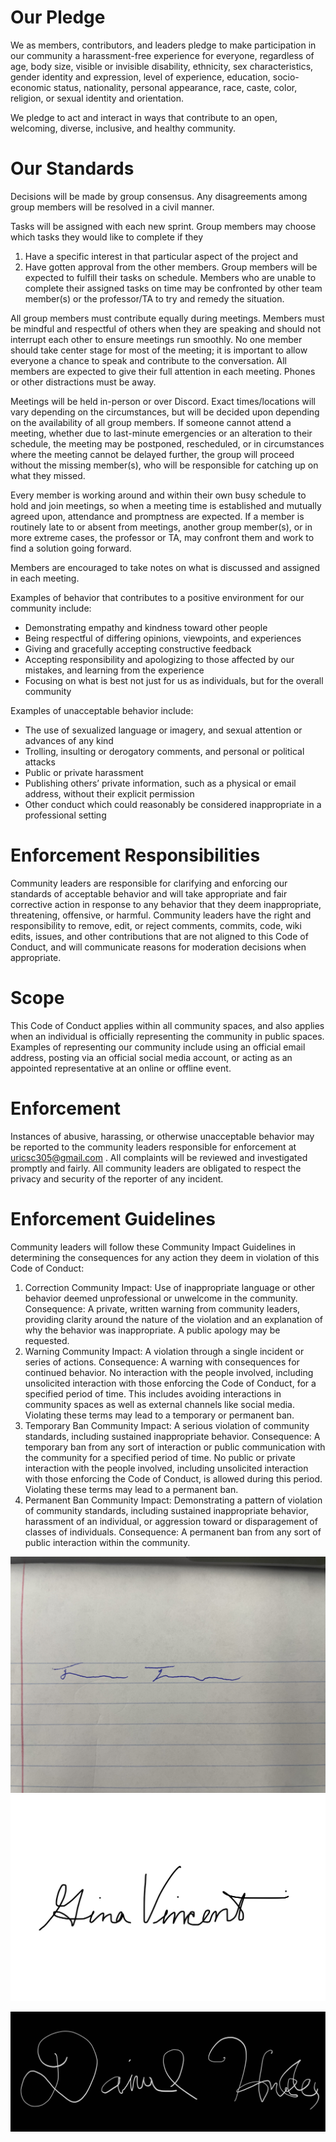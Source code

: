 # Our Pledge
We as members, contributors, and leaders pledge to make participation in our community a harassment-free experience for everyone, 
regardless of age, body size, visible or invisible disability, ethnicity, sex characteristics, gender identity and expression, level of experience, 
education, socio-economic status, nationality, personal appearance, race, caste, color, religion, or sexual identity and orientation.

We pledge to act and interact in ways that contribute to an open, welcoming, diverse, inclusive, and healthy community.

# Our Standards
Decisions will be made by group consensus. Any disagreements among group members will be resolved in a civil manner.

Tasks will be assigned with each new sprint. Group members may choose which tasks they would like to complete if they 
1) Have a specific interest in that particular aspect of the project and
2) Have gotten approval from the other members. Group members will be expected to fulfill their tasks on schedule.
   Members who are unable to complete their assigned tasks on time may be confronted by other team member(s) or the professor/TA to try and remedy the situation.

All group members must contribute equally during meetings. Members must be mindful and respectful of others when they are speaking and should not interrupt each other to ensure meetings run smoothly. 
No one member should take center stage for most of the meeting; it is important to allow everyone a chance to speak and contribute to the conversation. 
All members are expected to give their full attention in each meeting. Phones or other distractions must be away.

Meetings will be held in-person or over Discord. Exact times/locations will vary depending on the circumstances, but will be decided upon depending on the availability of all group members. 
If someone cannot attend a meeting, whether due to last-minute emergencies or an alteration to their schedule, the meeting may be postponed, rescheduled, or in circumstances where the meeting cannot be delayed further, 
the group will proceed without the missing member(s), who will be responsible for catching up on what they missed.

Every member is working around and within their own busy schedule to hold and join meetings, so when a meeting time is established and mutually agreed upon, attendance and promptness are expected. 
If a member is routinely late to or absent from meetings, another group member(s), or in more extreme cases, the professor or TA, may confront them and work to find a solution going forward. 

Members are encouraged to take notes on what is discussed and assigned in each meeting. 

Examples of behavior that contributes to a positive environment for our community include:
- Demonstrating empathy and kindness toward other people
- Being respectful of differing opinions, viewpoints, and experiences
- Giving and gracefully accepting constructive feedback
- Accepting responsibility and apologizing to those affected by our mistakes, and learning from the experience
- Focusing on what is best not just for us as individuals, but for the overall community

Examples of unacceptable behavior include:
- The use of sexualized language or imagery, and sexual attention or advances of any kind
- Trolling, insulting or derogatory comments, and personal or political attacks
- Public or private harassment
- Publishing others’ private information, such as a physical or email address, without their explicit permission
- Other conduct which could reasonably be considered inappropriate in a professional setting

# Enforcement Responsibilities
Community leaders are responsible for clarifying and enforcing our standards of acceptable behavior and will take appropriate and fair corrective action in response to any behavior that they deem inappropriate, threatening, offensive, or harmful.
Community leaders have the right and responsibility to remove, edit, or reject comments, commits, code, wiki edits, issues, and other contributions that are not aligned to this Code of Conduct, and will communicate reasons for moderation decisions when appropriate.

# Scope
This Code of Conduct applies within all community spaces, and also applies when an individual is officially representing the community in public spaces. 
Examples of representing our community include using an official email address, posting via an official social media account, or acting as an appointed representative at an online or offline event.

# Enforcement
Instances of abusive, harassing, or otherwise unacceptable behavior may be reported to the community leaders responsible for enforcement at uricsc305@gmail.com . 
All complaints will be reviewed and investigated promptly and fairly.
All community leaders are obligated to respect the privacy and security of the reporter of any incident.

# Enforcement Guidelines
Community leaders will follow these Community Impact Guidelines in determining the consequences for any action they deem in violation of this Code of Conduct:
1. Correction
Community Impact: Use of inappropriate language or other behavior deemed unprofessional or unwelcome in the community.
Consequence: A private, written warning from community leaders, providing clarity around the nature of the violation and an explanation of why the behavior was inappropriate. A public apology may be requested.
2. Warning
Community Impact: A violation through a single incident or series of actions.
Consequence: A warning with consequences for continued behavior. No interaction with the people involved, including unsolicited interaction with those enforcing the Code of Conduct,
for a specified period of time. This includes avoiding interactions in community spaces as well as external channels like social media. Violating these terms may lead to a temporary or permanent ban.
4. Temporary Ban
Community Impact: A serious violation of community standards, including sustained inappropriate behavior.
Consequence: A temporary ban from any sort of interaction or public communication with the community for a specified period of time.
No public or private interaction with the people involved, including unsolicited interaction with those enforcing the Code of Conduct, is allowed during this period.
Violating these terms may lead to a permanent ban.
6. Permanent Ban
Community Impact: Demonstrating a pattern of violation of community standards, including sustained inappropriate behavior, harassment of an individual, or aggression toward or disparagement of classes of individuals.
Consequence: A permanent ban from any sort of public interaction within the community.

![Jason's signature](src/IMG_8940.jpeg)
![Gina's Signature](src/Gina_Vincent_Signature.png)

![Daniel's signature](/src/danielhsig.jpg)
